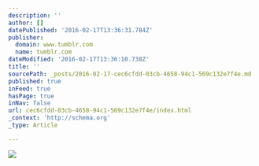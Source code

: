 ```yaml
---
description: ''
author: []
datePublished: '2016-02-17T13:36:31.784Z'
publisher:
  domain: www.tumblr.com
  name: tumblr.com
dateModified: '2016-02-17T13:36:10.738Z'
title: ''
sourcePath: _posts/2016-02-17-cec6cfdd-03cb-4658-94c1-569c132e7f4e.md
published: true
inFeed: true
hasPage: true
inNav: false
url: cec6cfdd-03cb-4658-94c1-569c132e7f4e/index.html
_context: 'http://schema.org'
_type: Article

---
```

![](https://45.media.tumblr.com/6c0819cf0e3900fa7015184a2c6fd4b2/tumblr_n2hft9Arlg1tuvb33o1_500.gif)
